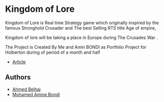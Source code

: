 # Kingdom of Lore
Kingdom of Lore is Real time Strategy game which originally inspired by the famous Stronghold Crusader and The best Selling RTS title Age of empire,

Kingdom of lore will be taking a place in Europe during The Crusades War .

The Project is Created By Me and 
Amin BONDI
 as Portfolio Project for 
Holberton
 during of period of a month and half

* [Article](https://midinfotn401.medium.com/the-end-of-journey-kingdom-of-lore-bb56a135fe23)


## Authors

* [Ahmed Belhaj](https://github.com/Theemiss/)
* [Mohamed Amine Bondi](https://github.com/aminbnd)
